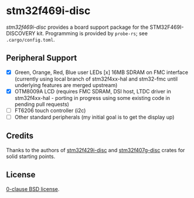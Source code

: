 stm32f469i-disc
===============
_stm32f469i-disc_ provides a board support package for the STM32F469I-DISCOVERY
kit.  Programming is provided by `probe-rs`; see `.cargo/config.toml`.

Peripheral Support
------------------
- [x] Green, Orange, Red, Blue user LEDs
  [x] 16MB SDRAM on FMC interface (currently using local branch of stm32f4xx-hal and stm32-fmc until underlying features are merged upstream)
- [x] OTM8009A LCD (requires FMC SDRAM, DSI host, LTDC driver in stm32f4xx-hal - porting in progress using some existing code in pending pull requests)
- [ ] FT6206 touch controller (i2c)
- [ ] Other standard peripherals (my initial goal is to get the display up)

Credits
-------
Thanks to the authors of [stm32f429i-disc](https://github.com/stm32-rs/stm32f429i-disc.git) and [stm32f407g-disc](https://github.com/stm32-rs/stm32f407g-disc.git) crates for solid starting points.

License
-------

[0-clause BSD license](LICENSE-0BSD.txt).

